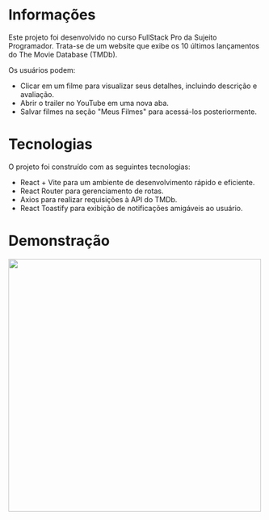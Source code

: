 # Informações

Este projeto foi desenvolvido no curso FullStack Pro da Sujeito Programador. Trata-se de um website que exibe os 10 últimos lançamentos do The Movie Database (TMDb).

Os usuários podem:
- Clicar em um filme para visualizar seus detalhes, incluindo descrição e avaliação.
- Abrir o trailer no YouTube em uma nova aba.
- Salvar filmes na seção "Meus Filmes" para acessá-los posteriormente.

# Tecnologias

O projeto foi construído com as seguintes tecnologias:
- React + Vite para um ambiente de desenvolvimento rápido e eficiente.
- React Router para gerenciamento de rotas.
- Axios para realizar requisições à API do TMDb.
- React Toastify para exibição de notificações amigáveis ao usuário.

# Demonstração

<img src='demonstracao.gif' width='500px'>